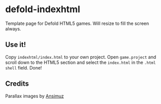 # defold-indexhtml
Template page for Defold HTML5 games. Will resize to fill the screen always.

## Use it!
Copy `indexhtml/index.html` to your own project. Open `game.project` and scroll down to the HTML5 section and select the `index.html` in the `.html shell` field. Done!

## Credits
Parallax images by [Ansimuz](https://ansimuz.itch.io/)
